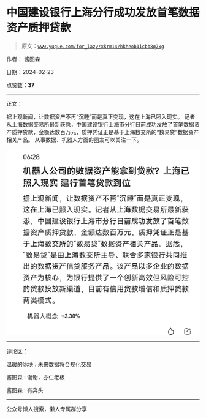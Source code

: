 # 中国建设银行上海分行成功发放首笔数据资产质押贷款

> 原文：[`www.yuque.com/for_lazy/xkrm14/hkheob1icbb8q7xg`](https://www.yuque.com/for_lazy/xkrm14/hkheob1icbb8q7xg)

作者： 酱图森

日期：2024-02-23

点赞数：**37**

* * *

正文：

据上观新闻，让数据资产不再“沉睡”而是真正变现，这在上海已照入现实。
记者从上海数据交易所最新获悉，中国建设银行上海市分行日前成功发放了首笔数据资产质押贷款，金额达数百万元，质押凭证正是基于上海数交所的“数易贷”数据资产相关产品。
从事数据、机器人方面的圈友可以关注一下。

![](img/a4b0bce65012ff2a6442d04b89e50613.png)

* * *

评论区：

温暖的冰块 : 未来数据将合规化交易

酱图森 : 谢谢，亦仁老板

酱图森 : 有奔头

* * *

公众号懒人搜索，懒人专属群分享